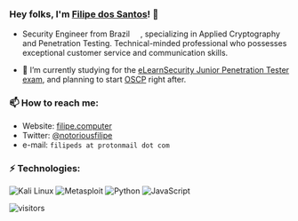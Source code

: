 ### Hey folks, I'm [Filipe dos Santos](https://www.filipe.computer/)! 👋

- Security Engineer from Brazil <img height="15" src="https://raw.githubusercontent.com/emcrisostomo/flags/master/svg/BR.svg">, specializing in Applied Cryptography and Penetration Testing. Technical-minded professional who possesses exceptional customer service and communication skills.

- 🌱 I’m currently studying for the [eLearnSecurity Junior Penetration Tester exam](https://elearnsecurity.com/product/ejpt-certification/), and planning to start [OSCP](https://www.offensive-security.com/pwk-oscp/) right after.

### 📫 How to reach me:

- Website: [filipe.computer](https://www.filipe.computer/)
- Twitter: [@notoriousfilipe](https://twitter.com/notoriousfilipe)
- e-mail: `filipeds at protonmail dot com`

### ⚡ Technologies:

![Kali Linux](https://img.shields.io/badge/Kali%20Linux-Expert-brightgreen?style=flat-square)
![Metasploit](https://img.shields.io/badge/Metasploit-Fan-brightgreen?style=flat-square)
![Python](https://img.shields.io/badge/-Python-black?style=flat-square&logo=Python)
![JavaScript](https://img.shields.io/badge/-JavaScript-black?style=flat-square&logo=javascript)

![visitors](https://visitor-badge.glitch.me/badge?page_id=santosfilipe.santosfilipe)
